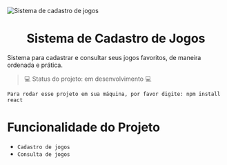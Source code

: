 ![Sistema de cadastro de jogos](https://user-images.githubusercontent.com/112348708/216737273-9c6e7ee6-be7d-4137-9e72-d7703bb9aafb.png)

<h1 align="center"> Sistema de Cadastro de Jogos </h1>
Sistema para cadastrar e consultar seus jogos favoritos, de maneira ordenada e prática.



> :computer: Status do projeto: em desenvolvimento :computer:



```
Para rodar esse projeto em sua máquina, por favor digite: npm install react
```

# Funcionalidade do Projeto
- `Cadastro de jogos`
- `Consulta de jogos`
